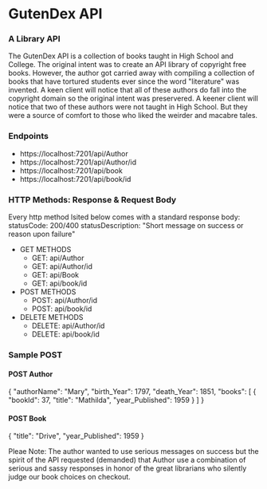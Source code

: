 # GutenDex API

### A Library API

The GutenDex API is a collection of books taught in High School and College. The original intent was to create an API library of copyright free books. However, the author got carried away with compiling a collection of books that have tortured students ever since the word "literature" was invented. 
A keen client will notice that all of these authors do fall into the copyright domain so the original intent was preservered. A keener client will notice that two of these authors were not taught in High School. But they were a source of comfort to those who liked the weirder and macabre tales. 

### Endpoints
- https://localhost:7201/api/Author
- https://localhost:7201/api/Author/id
- https://localhost:7201/api/book
- https://localhost:7201/api/book/id

### HTTP Methods: Response & Request  Body
Every http method lsited below comes with a standard response body:
statusCode: 200/400
statusDescription: "Short message on success or reason upon failure"

- GET METHODS
    - GET: api/Author
    - GET: api/Author/id
    - GET: api/Book
    - GET: api/book/id
- POST METHODS
    - POST: api/Author/id
    - POST: api/book/id
- DELETE METHODS
    - DELETE: api/Author/id
    - DELETE: api/book/id
 
 ### Sample POST
 #### POST Author
 {
    "authorName": "Mary",
    "birth_Year": 1797,
    "death_Year": 1851,
    "books": [
        {
            "bookId": 37,
            "title": "Mathilda",
            "year_Published": 1959
        }
    ]
}

#### POST Book
{
    "title": "Drive",
    "year_Published": 1959
}


Pleae Note: The author wanted to use serious messages on success but the spirit of the API requested (demanded) that Author use a combination of serious and sassy responses in honor of the great librarians who silently judge our book choices on checkout.
